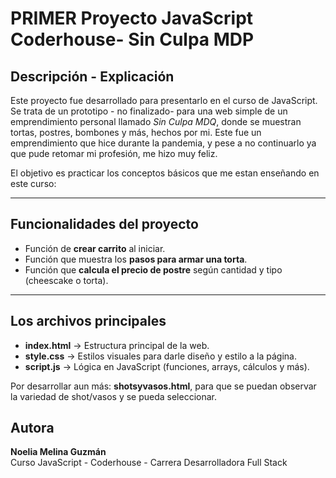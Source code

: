 # PRIMER Proyecto JavaScript Coderhouse- Sin Culpa MDP

## Descripción - Explicación
Este proyecto fue desarrollado para presentarlo en el curso de JavaScript.  
Se trata de un prototipo - no finalizado- para una web simple de un emprendimiento personal llamado *Sin Culpa MDQ*, donde se muestran tortas, postres, bombones y más, hechos por mi. Este fue un emprendimiento que hice durante la pandemia, y pese a no continuarlo ya que pude retomar mi profesión, me hizo muy feliz.  

El objetivo es practicar los conceptos básicos que me estan enseñando en este curso:

---

## Funcionalidades del proyecto
- Función de **crear carrito** al iniciar.
- Función que muestra los **pasos para armar una torta**.
- Función que **calcula el precio de postre** según cantidad y tipo (cheescake o torta).

---

## Los archivos principales
- **index.html** → Estructura principal de la web.  
- **style.css** → Estilos visuales para darle diseño y estilo a la página.  
- **script.js** → Lógica en JavaScript (funciones, arrays, cálculos y más).  

Por desarrollar aun más: **shotsyvasos.html**, para que se puedan observar la variedad de shot/vasos y se pueda seleccionar.


## Autora
**Noelia Melina Guzmán**  
Curso JavaScript - Coderhouse - Carrera Desarrolladora Full Stack